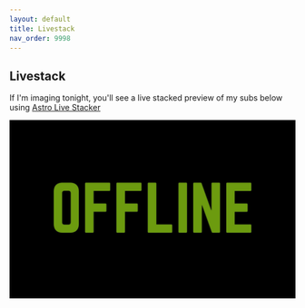 ```yaml
---
layout: default
title: Livestack
nav_order: 9998
---
```

## Livestack

If I'm imaging tonight, you'll see a live stacked preview of my subs below using [Astro Live Stacker](https://als-app.org/)

<img src="/assets/images/offline.jpg" id="livestackimage">
<script type="text/javascript" src="/assets/js/livestack.js?{{site.time | date: '%s'}}"></script>
